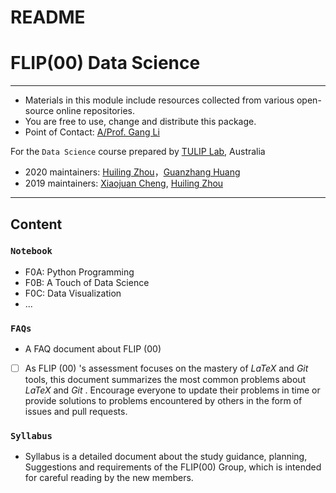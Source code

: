 # README #



  # FLIP(00) Data Science

------



- Materials in this module include resources collected from various open-source online repositories.
- You are free to use, change and distribute this package.
- Point of Contact: [A/Prof. Gang Li](https://github.com/tuliplab)

For the `Data Science` course prepared by [TULIP Lab](http://www.tulip.org.au), Australia

- 2020 maintainers: [Huiling Zhou](https://github.com/YukaZhou)，[Guanzhang Huang](https://github.com/Lion-HuangGz)
- 2019 maintainers: [Xiaojuan Cheng](https://github.com/XiaojuanCheng), [Huiling Zhou](https://github.com/YukaZhou)

------

## Content

### `Notebook`

* F0A: Python Programming
* F0B: A Touch of Data Science
* F0C: Data Visualization
* ...

### `FAQs` 

-  A FAQ document about FLIP (00)
  - [ ]   As FLIP (00) 's assessment focuses on the mastery of *LaTeX* and *Git* tools, this document summarizes the most common problems about *LaTeX* and *Git* . Encourage everyone to update their problems in time or provide solutions to problems encountered by others in the form of issues and pull requests.

### `Syllabus` 

-  Syllabus is a detailed document about the study guidance, planning, Suggestions and requirements of the FLIP(00) Group,
which is intended for careful reading by the new members.
